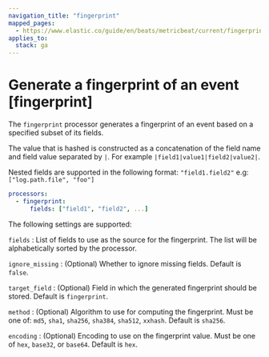 ```yaml
---
navigation_title: "fingerprint"
mapped_pages:
  - https://www.elastic.co/guide/en/beats/metricbeat/current/fingerprint.html
applies_to:
  stack: ga
---
```


# Generate a fingerprint of an event [fingerprint]


The `fingerprint` processor generates a fingerprint of an event based on a specified subset of its fields.

The value that is hashed is constructed as a concatenation of the field name and field value separated by `|`. For example `|field1|value1|field2|value2|`.

Nested fields are supported in the following format: `"field1.field2"` e.g: `["log.path.file", "foo"]`

```yaml
processors:
  - fingerprint:
      fields: ["field1", "field2", ...]
```

The following settings are supported:

`fields`
:   List of fields to use as the source for the fingerprint. The list will be alphabetically sorted by the processor.

`ignore_missing`
:   (Optional) Whether to ignore missing fields. Default is `false`.

`target_field`
:   (Optional) Field in which the generated fingerprint should be stored. Default is `fingerprint`.

`method`
:   (Optional) Algorithm to use for computing the fingerprint. Must be one of: `md5`, `sha1`, `sha256`, `sha384`, `sha512`, `xxhash`. Default is `sha256`.

`encoding`
:   (Optional) Encoding to use on the fingerprint value. Must be one of `hex`, `base32`, or `base64`. Default is `hex`.

